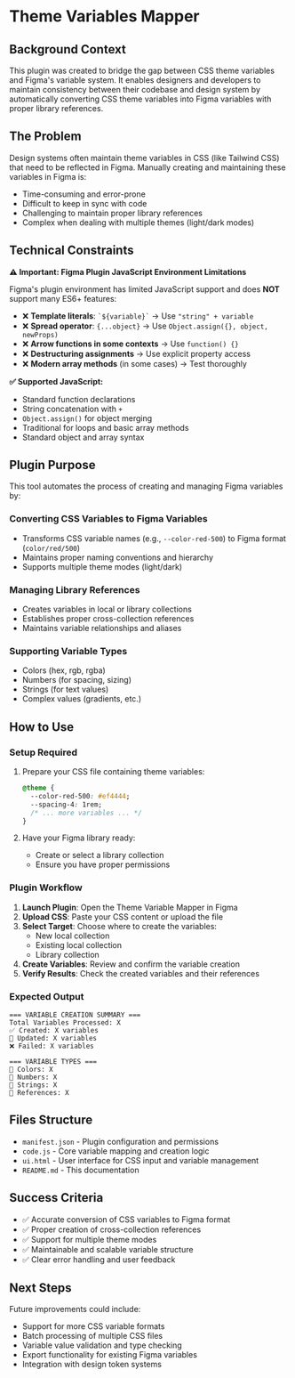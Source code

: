 # Theme Variables Mapper

## Background Context

This plugin was created to bridge the gap between CSS theme variables and Figma's variable system. It enables designers and developers to maintain consistency between their codebase and design system by automatically converting CSS theme variables into Figma variables with proper library references.

## The Problem

Design systems often maintain theme variables in CSS (like Tailwind CSS) that need to be reflected in Figma. Manually creating and maintaining these variables in Figma is:

- Time-consuming and error-prone
- Difficult to keep in sync with code
- Challenging to maintain proper library references
- Complex when dealing with multiple themes (light/dark modes)

## Technical Constraints

**⚠️ Important: Figma Plugin JavaScript Environment Limitations**

Figma's plugin environment has limited JavaScript support and does **NOT** support many ES6+ features:

- ❌ **Template literals**: `` `${variable}` `` → Use `"string" + variable`
- ❌ **Spread operator**: `{...object}` → Use `Object.assign({}, object, newProps)`
- ❌ **Arrow functions in some contexts** → Use `function() {}`
- ❌ **Destructuring assignments** → Use explicit property access
- ❌ **Modern array methods** (in some cases) → Test thoroughly

**✅ Supported JavaScript:**

- Standard function declarations
- String concatenation with `+`
- `Object.assign()` for object merging
- Traditional for loops and basic array methods
- Standard object and array syntax

## Plugin Purpose

This tool automates the process of creating and managing Figma variables by:

### Converting CSS Variables to Figma Variables

- Transforms CSS variable names (e.g., `--color-red-500`) to Figma format (`color/red/500`)
- Maintains proper naming conventions and hierarchy
- Supports multiple theme modes (light/dark)

### Managing Library References

- Creates variables in local or library collections
- Establishes proper cross-collection references
- Maintains variable relationships and aliases

### Supporting Variable Types

- Colors (hex, rgb, rgba)
- Numbers (for spacing, sizing)
- Strings (for text values)
- Complex values (gradients, etc.)

## How to Use

### Setup Required

1. Prepare your CSS file containing theme variables:

   ```css
   @theme {
     --color-red-500: #ef4444;
     --spacing-4: 1rem;
     /* ... more variables ... */
   }
   ```

2. Have your Figma library ready:
   - Create or select a library collection
   - Ensure you have proper permissions

### Plugin Workflow

1. **Launch Plugin**: Open the Theme Variable Mapper in Figma
2. **Upload CSS**: Paste your CSS content or upload the file
3. **Select Target**: Choose where to create the variables:
   - New local collection
   - Existing local collection
   - Library collection
4. **Create Variables**: Review and confirm the variable creation
5. **Verify Results**: Check the created variables and their references

### Expected Output

```
=== VARIABLE CREATION SUMMARY ===
Total Variables Processed: X
✅ Created: X variables
🔄 Updated: X variables
❌ Failed: X variables

=== VARIABLE TYPES ===
🎨 Colors: X
📏 Numbers: X
📝 Strings: X
🔗 References: X
```

## Files Structure

- `manifest.json` - Plugin configuration and permissions
- `code.js` - Core variable mapping and creation logic
- `ui.html` - User interface for CSS input and variable management
- `README.md` - This documentation

## Success Criteria

- ✅ Accurate conversion of CSS variables to Figma format
- ✅ Proper creation of cross-collection references
- ✅ Support for multiple theme modes
- ✅ Maintainable and scalable variable structure
- ✅ Clear error handling and user feedback

## Next Steps

Future improvements could include:

- Support for more CSS variable formats
- Batch processing of multiple CSS files
- Variable value validation and type checking
- Export functionality for existing Figma variables
- Integration with design token systems
